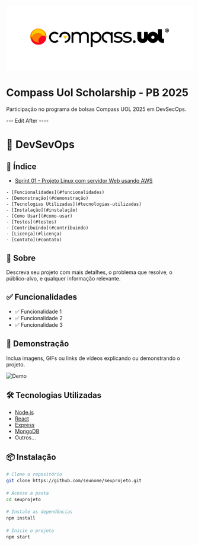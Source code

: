 ![Logo Compass UOL](assets/logoCompass.png)
# Compass Uol Scholarship - PB 2025


Participação no programa de bolsas Compass UOL 2025 em DevSecOps.


--- Edit After ----


# 🚀 DevSevOps


## 🧾 Índice

- [Sprint 01 - Projeto Linux com servidor Web usando AWS](https://github.com/master-rogerio/CompassUol_PB_2025/tree/main/Sprint01)
```
- [Funcionalidades](#funcionalidades)
- [Demonstração](#demonstração)
- [Tecnologias Utilizadas](#tecnologias-utilizadas)
- [Instalação](#instalação)
- [Como Usar](#como-usar)
- [Testes](#testes)
- [Contribuindo](#contribuindo)
- [Licença](#licença)
- [Contato](#contato)
```

## 📖 Sobre

Descreva seu projeto com mais detalhes, o problema que resolve, o público-alvo, e qualquer informação relevante.

## ✅ Funcionalidades

- ✅ Funcionalidade 1
- ✅ Funcionalidade 2
- ✅ Funcionalidade 3

## 🎥 Demonstração

Inclua imagens, GIFs ou links de vídeos explicando ou demonstrando o projeto.

![Demo](https://user-images.githubusercontent.com/demo.gif)

## 🛠️ Tecnologias Utilizadas

- [Node.js](https://nodejs.org/)
- [React](https://reactjs.org/)
- [Express](https://expressjs.com/)
- [MongoDB](https://www.mongodb.com/)
- Outros...

## 📦 Instalação

```bash
# Clone o repositório
git clone https://github.com/seunome/seuprojeto.git

# Acesse a pasta
cd seuprojeto

# Instale as dependências
npm install

# Inicie o projeto
npm start
